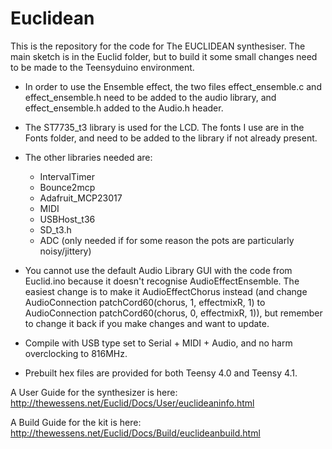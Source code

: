 # Euclidean

This is the repository for the code for The EUCLIDEAN synthesiser. The main sketch is in the Euclid folder, but to build it some small changes need to be made to the Teensyduino environment.

- In order to use the Ensemble effect, the two files effect_ensemble.c and effect_ensemble.h need to be added to the audio library, and effect_ensemble.h added to the Audio.h header.

- The ST7735_t3 library is used for the LCD. The fonts I use are in the Fonts folder, and need to be added to the library if not already present.

- The other libraries needed are:
	- IntervalTimer
	- Bounce2mcp
	- Adafruit_MCP23017
	- MIDI
	- USBHost_t36
	- SD_t3.h
	- ADC (only needed if for some reason the pots are particularly noisy/jittery)

- You cannot use the default Audio Library GUI with the code from Euclid.ino because it doesn't recognise AudioEffectEnsemble.  The easiest change is to make it AudioEffectChorus  instead (and change AudioConnection patchCord60(chorus, 1, effectmixR, 1) to AudioConnection patchCord60(chorus, 0, effectmixR, 1)), but remember to change it back if you make changes and want to update.

- Compile with USB type set to Serial + MIDI + Audio, and no harm overclocking to 816MHz.

- Prebuilt hex files are provided for both Teensy 4.0 and Teensy 4.1.


A User Guide for the synthesizer is here: http://thewessens.net/Euclid/Docs/User/euclideaninfo.html

A Build Guide for the kit is here: http://thewessens.net/Euclid/Docs/Build/euclideanbuild.html
